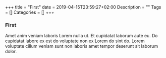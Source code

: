 +++
title = "First"
date = 2019-04-15T23:59:27+02:00
Description = ""
Tags = []
Categories = []
+++

### First

Amet anim veniam laboris Lorem nulla ut. Et cupidatat laborum aute eu. Do cupidatat labore ex est do voluptate non ex Lorem do sint do. Lorem voluptate cillum veniam sunt non laboris amet tempor deserunt sit laborum dolor.
